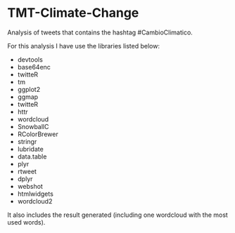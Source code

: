 # TMT-Climate-Change
Analysis of tweets that contains the hashtag #CambioClimatico.

For this analysis I have use the libraries listed below:

- devtools
- base64enc
- twitteR
- tm
- ggplot2
- ggmap
- twitteR
- httr
- wordcloud
- SnowballC
- RColorBrewer
- stringr
- lubridate
- data.table
- plyr
- rtweet
- dplyr 
- webshot
- htmlwidgets
- wordcloud2

It also includes the result generated (including one wordcloud with the most used words).
